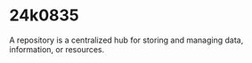 # 24k0835
A repository is a centralized hub for storing and managing data, information, or resources.
